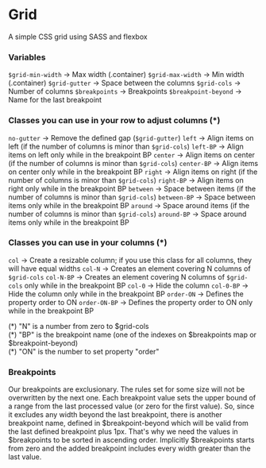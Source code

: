 ﻿# Grid
A simple CSS grid using SASS and flexbox

### Variables

`$grid-min-width`  → Max width (.container)
`$grid-max-width`  → Min width (.container)
`$grid-gutter`  → Space between the columns
`$grid-cols`  → Number of columns
`$breakpoints`  → Breakpoints
`$breakpoint-beyond`  → Name for the last breakpoint

### Classes you can use in your row to adjust columns (*)

`no-gutter`  → Remove the defined gap (`$grid-gutter`)
`left`  → Align items on left (if the number of columns is minor than  `$grid-cols`)
`left-BP`  → Align items on left only while in the breakpoint BP
`center`  → Align items on center (if the number of columns is minor than  `$grid-cols`)
`center-BP`  → Align items on center only while in the breakpoint BP
`right`  → Align items on right (if the number of columns is minor than  `$grid-cols`)
`right-BP`  → Align items on right only while in the breakpoint BP
`between`  → Space between items (if the number of columns is minor than  `$grid-cols`)
`between-BP`  → Space between items only while in the breakpoint BP
`around`  → Space around items (if the number of columns is minor than  `$grid-cols`)
`around-BP`  → Space around items only while in the breakpoint BP

### Classes you can use in your columns (*)

`col`  → Create a resizable column; if you use this class for all columns, they will have equal widths
`col-N`  → Creates an element covering N columns of  `$grid-cols`
`col-N-BP`  → Creates an element covering N columns of  `$grid-cols`  only while in the breakpoint BP
`col-0`  → Hide the column
`col-0-BP`  → Hide the column only while in the breakpoint BP
`order-ON`  → Defines the property order to ON
`order-ON-BP`  → Defines the property order to ON only while in the breakpoint BP

(\*) "N" is a number from zero to $grid-cols  
(\*) "BP" is the breakpoint name (one of the indexes on $breakpoints map or $breakpoint-beyond)  
(\*) "ON" is the number to set property "order"

### Breakpoints

Our breakpoints are exclusionary. The rules set for some size will not be overwritten by the next one. Each breakpoint value sets the upper bound of a range from the last processed value (or zero for the first value). So, since it excludes any width beyond the last breakpoint, there is another breakpoint name, defined in $breakpoint-beyond which will be valid from the last defined breakpoint plus 1px. That's why we need the values in $breakpoints to be sorted in ascending order. Implicitly $breakpoints starts from zero and the added breakpoint includes every width greater than the last value.
